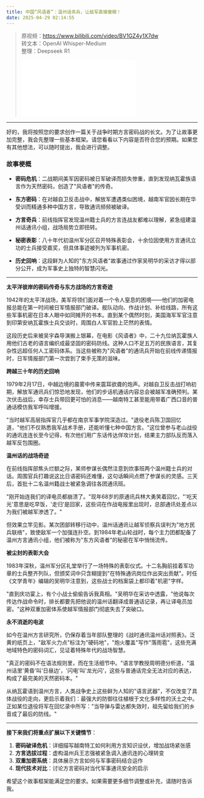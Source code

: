 ```yaml
---
title: 中国“风语者”：温州话务兵，让敌军直接傻眼！
date: 2025-04-29 02:14:55
---
```


> 原视频：https://www.bilibili.com/video/BV1GZ4y1X7dw<br>转文本：OpenAI Whisper-Medium<br>整理：Deepseek R1
>
> <iframe src="//player.bilibili.com/player.html?bvid=BV1GZ4y1X7dw&autoplay=0" scrolling="no" border="0" frameborder="no" framespacing="0" allowfullscreen="true"></iframe>

---

好的，我将按照您的要求创作一篇关于战争时期方言密码战的长文。为了让故事更加完整，我会先整理一些基本框架。请您看看以下内容是否符合您的预期。如果您有其他想法，可以随时提出，我会进行调整。

### 故事梗概

- **密码危机**：二战期间美军因密码被日军破译而损失惨重，直到发现纳瓦霍族语言作为天然密码，创造了"风语者"的传奇。

- **东方密码**：在对越自卫反击战中，解放军遭遇类似困境，越南军官因长期在华受训而精通多种中国方言，导致通讯频频被破译。

- **方言奇兵**：前线指挥官发现温州籍士兵的方言连战友都难以理解，紧急组建温州话通讯小组，战场局势立即扭转。

- **秘密表彰**：八十年代初温州军分区召开特殊表彰会，十余位因使用方言通讯立功的士兵接受嘉奖，但具体事迹被列为军事机密。

- **历史回响**：这段鲜为人知的"东方风语者"故事通过作家吴明华的采访才得以部分公开，成为军事史上独特的智慧闪光。

---
**太平洋彼岸的密码传奇与东方战场的方言奇迹**

1942年的太平洋战场，美军将领们面对着一个令人窒息的困境——他们的加密电报总能在第一时间被日军情报部门破译。舰队动向、作战计划、补给线路，所有这些军事机密在日本人眼中如同摊开的书本。直到某个偶然时刻，美国海军军官注意到印第安纳瓦霍族士兵交谈时，周围白人军官脸上茫然的表情。

这段历史后来被吴宇森导演搬上银幕，在电影《风语者》中，二十九位纳瓦霍族人用他们古老的语言编织成最坚固的密码防线。这种人口不足五万的民族语言，其复杂性远超任何人工密码体系。当这些被称为"风语者"的通讯兵开始在前线传递情报时，日军情报部门第一次尝到了束手无策的滋味。

**跨越三十年的历史回响**

1979年2月17日，中越边境的晨雾中传来震耳欲聋的炮声。对越自卫反击战打响初期，解放军通讯兵们惊恐地发现，他们的步话机通话内容总会被越军准确预判。某次伏击战后，幸存士兵带回更可怕的消息——越南特工甚至能用带着广西口音的普通话模仿我军呼叫增援。

"当时越军高层指挥官几乎都在南京军事学院深造过。"退役老兵陈卫国回忆道，"他们不仅熟悉我军战术手册，还能听懂七种中国方言。"这位曾参与老山战役的通讯连连长至今记得，有次他们用广东话传达佯攻计划，结果主力部队反而落入越军反包围圈。

**温州话的战场奇迹**

在前线指挥部焦头烂额之际，某师参谋长偶然注意到炊事班两个温州籍士兵的对话。周围官兵打趣说这比日语密码还难懂，这句话瞬间点燃了参谋长的灵感。三天后，首批十二名温州籍战士被紧急调往各团通讯班。

"刚开始连我们的译电员都崩溃了。"现年68岁的原通讯兵林大勇笑着回忆，"'吃天光'意思是吃早饭，'走归'是回家，这些词在作战电报里出现时，总部通讯处差点以为我们被越军渗透了。"

但效果立竿见影。某次团部转移行动中，温州话通讯让越军侦察兵误判为"地方民兵联络"，致使敌军一个加强连扑空。到1984年老山轮战时，每个主力团都配备了温州方言通讯小组，他们被称为"东方风语者"的秘密在军中悄悄流传。

**被尘封的表彰大会**

1983年深秋，温州军分区礼堂举行了一场特殊的表彰仪式。十二名胸前挂着军功章的士兵整齐列队，但颁奖词中只含糊提到"在特殊通讯岗位作出突出贡献"。时任《文学青年》编辑的吴明华注意到，这些战士的档案袋上都印着"机密"字样。

"直到庆功宴上，有个小战士偷偷告诉我真相。"吴明华在采访中透露，"他说每次传达作战命令时，排长都要先把他说的温州话翻译成普通话记录，再让译电员加密。"这种双重加密体系使越军情报部门彻底失去了突破口。

**永不消逝的电波**

如今在温州方言研究所，仍保存着当年部队整理的《战时通讯温州话对照表》。泛黄的纸页上，"敌军火力点"标注为"硬码地"，"炮火覆盖"写作"落雨雹"，这些充满地域特色的密码词汇，见证着特殊年代的战场智慧。

"真正的密码不在语法规则里，而在生活细节中。"语言学教授周明德分析道，"温州话里'黄昏'叫'日昼边'，'闪电'叫'龙光闪'，这些与普通话完全无法对应的表达，构成了最完美的天然密码本。"

从纳瓦霍语到温州方言，人类战争史上这些鲜为人知的"语言武器"，不仅改变了具体战役的走向，更启示着我们：最强大的防御往往植根于文化多样性的沃土之中。正如某位退役将军在回忆录中所写："当导弹与雷达都失效时，祖先留给我们的乡音成了最后的防线。"

---
**接下来我们将重点扩展以下关键情节**：
1. **密码破译危机**：详细描写越南特工如何利用方言知识设伏，增加战场紧张感
2. **方言选拔过程**：虚构温州兵王志强被紧急调入通讯连的心理转变
3. **双重加密系统**：具体展示方言如何与军事密码结合运作
4. **现代技术对比**：讨论方言密码对当代军事通讯安全的启示

希望这个故事框架能满足您的要求。如果需要更多细节调整或补充，请随时告诉我。